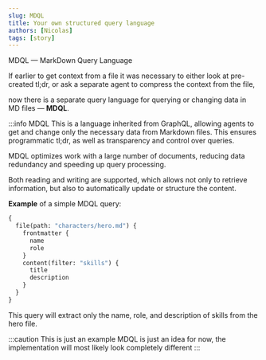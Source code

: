 ```yaml
---
slug: MDQL
title: Your own structured query language
authors: [Nicolas]
tags: [story]
---
```


MDQL — MarkDown Query Language

<!-- truncate -->

If earlier to get context from a file it was necessary to either look at pre-created tl;dr, or ask a separate agent to compress the context from the file,

now there is a separate query language for querying or changing data in MD files — **MDQL**.

:::info MDQL
This is a language inherited from GraphQL, allowing agents to get and change only the necessary data from Markdown files. This ensures programmatic tl;dr, as well as transparency and control over queries.

MDQL optimizes work with a large number of documents, reducing data redundancy and speeding up query processing.

Both reading and writing are supported, which allows not only to retrieve information, but also to automatically update or structure the content.

__Example__ of a simple MDQL query:

```GraphQL
{
  file(path: "characters/hero.md") {
    frontmatter {
      name
      role
    }
    content(filter: "skills") {
      title
      description
    }
  }
}
````

This query will extract only the name, role, and description of skills from the hero file.

:::caution This is just an example
MDQL is just an idea for now, the implementation will most likely look completely different
:::